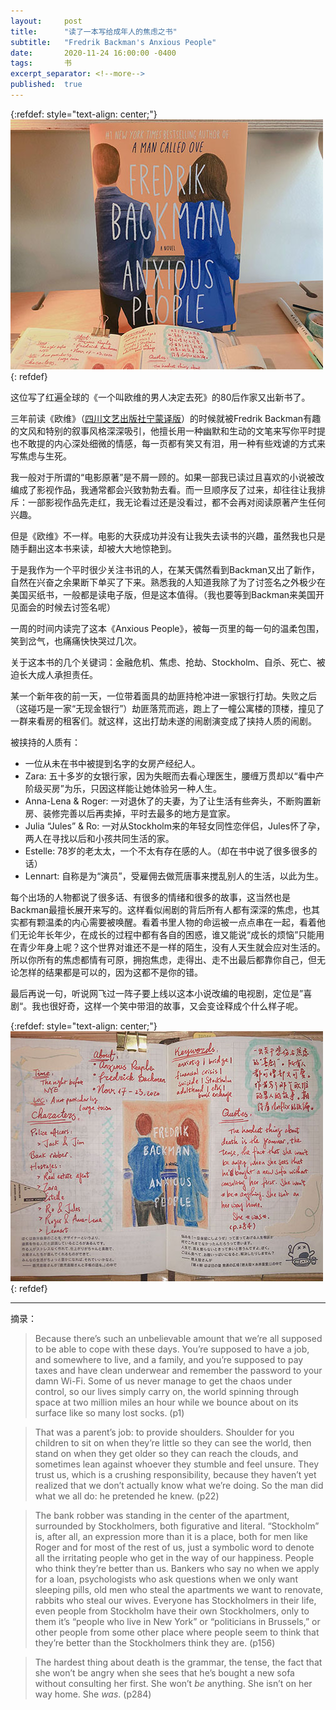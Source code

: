```yaml
---
layout:     post
title:      "读了一本写给成年人的焦虑之书"
subtitle:   "Fredrik Backman's Anxious People"
date:       2020-11-24 16:00:00 -0400
tags:       书
excerpt_separator: <!--more-->
published:  true
---
```

{:refdef: style="text-align: center;"}
![书皮](/assets/images/2020-11-24-01.jpg)
{: refdef}

这位写了红遍全球的《一个叫欧维的男人决定去死》的80后作家又出新书了。

三年前读《欧维》（[四川文艺出版社宁蒙译版](https://book.douban.com/subject/26672693/)）的时候就被Fredrik Backman有趣的文风和特别的叙事风格深深吸引，他擅长用一种幽默和生动的文笔来写你平时提也不敢提的内心深处细微的情感，每一页都有笑又有泪，用一种有些戏谑的方式来写焦虑与生死。

我一般对于所谓的“电影原著”是不屑一顾的。如果一部我已读过且喜欢的小说被改编成了影视作品，我通常都会兴致勃勃去看。而一旦顺序反了过来，却往往让我排斥：一部影视作品先走红，我无论看过还是没看过，都不会再对阅读原著产生任何兴趣。

但是《欧维》不一样。电影的大获成功并没有让我失去读书的兴趣，虽然我也只是随手翻出这本书来读，却被大大地惊艳到。

<!--more-->

于是我作为一个平时很少关注书讯的人，在某天偶然看到Backman又出了新作，自然在兴奋之余果断下单买了下来。熟悉我的人知道我除了为了讨签名之外极少在美国买纸书，一般都是读电子版，但是这本值得。（我也要等到Backman来美国开见面会的时候去讨签名呢）

一周的时间内读完了这本《Anxious People》，被每一页里的每一句的温柔包围，笑到岔气，也痛痛快快哭过几次。

关于这本书的几个关键词：金融危机、焦虑、抢劫、Stockholm、自杀、死亡、被迫长大成人承担责任。

某一个新年夜的前一天，一位带着面具的劫匪持枪冲进一家银行打劫。失败之后（这碰巧是一家“无现金银行”）劫匪落荒而逃，跑上了一幢公寓楼的顶楼，撞见了一群来看房的租客们。就这样，这出打劫未遂的闹剧演变成了挟持人质的闹剧。

被挟持的人质有：
- 一位从未在书中被提到名字的女房产经纪人。
- Zara: 五十多岁的女银行家，因为失眠而去看心理医生，腰缠万贯却以“看中产阶级买房”为乐，只因这样能让她体验另一种人生。
- Anna-Lena & Roger: 一对退休了的夫妻，为了让生活有些奔头，不断购置新房、装修完善以后再卖掉，平时去最多的地方是宜家。
- Julia “Jules” & Ro: 一对从Stockholm来的年轻女同性恋伴侣，Jules怀了孕，两人在寻找以后和小孩共同生活的家。
- Estelle: 78岁的老太太，一个不太有存在感的人。（却在书中说了很多很多的话）
- Lennart: 自称是为“演员”，受雇佣去做荒唐事来搅乱别人的生活，以此为生。

每个出场的人物都说了很多话、有很多的情绪和很多的故事，这当然也是Backman最擅长展开来写的。这样看似闹剧的背后所有人都有深深的焦虑，也其实都有颗温柔的内心需要被唤醒。看着书里人物的命运被一点点串在一起，看着他们无论年长年少，在成长的过程中都有各自的困惑，谁又能说“成长的烦恼”只能用在青少年身上呢？这个世界对谁还不是一样的陌生，没有人天生就会应对生活的。所以你所有的焦虑都情有可原，拥抱焦虑，走得出、走不出最后都靠你自己，但无论怎样的结果都是可以的，因为这都不是你的错。

最后再说一句，听说网飞过一阵子要上线以这本小说改编的电视剧，定位是”喜剧“。我也很好奇，这样一个笑中带泪的故事，又会变诠释成个什么样子呢。

{:refdef: style="text-align: center;"}
![我的读书手账](/assets/images/2020-11-24-02.jpg)
{: refdef}

---
摘录：

> Because there’s such an unbelievable amount that we’re all supposed to be able to cope with these days. You’re supposed to have a job, and somewhere to live, and a family, and you’re supposed to pay taxes and have clean underwear and remember the password to your damn Wi-Fi. Some of us never manage to get the chaos under control, so our lives simply carry on, the world spinning through space at two million miles an hour while we bounce about on its surface like so many lost socks. (p1)

> That was a parent’s job: to provide shoulders. Shoulder for you children to sit on when they’re little so they can see the world, then stand on when they get older so they can reach the clouds, and sometimes lean against whoever they stumble and feel unsure. They trust us, which is a crushing responsibility, because they haven’t yet realized that we don’t actually know what we’re doing. So the man did what we all do: he pretended he knew. (p22)

> The bank robber was standing in the center of the apartment, surrounded by Stockholmers, both figurative and literal. “Stockholm” is, after all, an expression more than it is a place, both for men like Roger and for most of the rest of us, just a symbolic word to denote all the irritating people who get in the way of our happiness. People who think they’re better than us. Bankers who say no when we apply for a loan, psychologists who ask questions when we only want sleeping pills, old men who steal the apartments we want to renovate, rabbits who steal our wives. Everyone has Stockholmers in their life, even people from Stockholm have their own Stockholmers, only to them it’s “people who live in New York” or “politicians in Brussels,” or other people from some other place where people seem to think that they’re better than the Stockholmers think they are. (p156)

> The hardest thing about death is the grammar, the tense, the fact that she won’t be angry when she sees that he’s bought a new sofa without consulting her first. She won’t *be* anything. She isn’t on her way home. She *was*. (p284)
